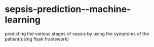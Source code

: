 # sepsis-prediction--machine-learning

predicting the various stages of sepsis by using the symptoms of the patient(using flask framework)
